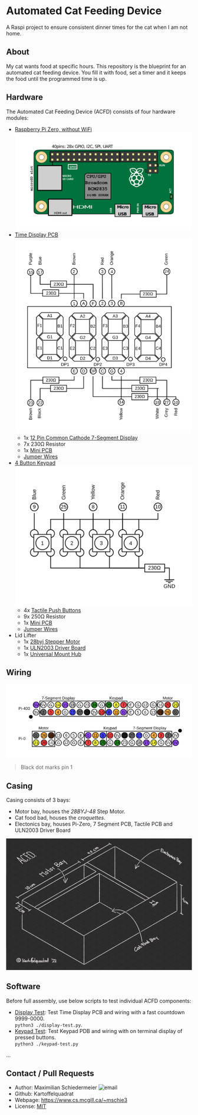 # Automated Cat Feeding Device

A Raspi project to ensure consistent dinner times for the cat when I am not home.

## About

My cat wants food at specific hours. This repository is the blueprint for an automated cat feeding device. You fill it with food, set a timer and it keeps the food until the programmed time is up.

## Hardware

The Automated Cat Feeding Device (ACFD) consists of four hardware modules:

 * [Raspberry Pi Zero, without WiFi](https://www.buyapi.ca/product/raspberry-pi-zero-w/)  
![zero](figures/pizero.svg)
 * [Time Display PCB](timer)  
![timepcb](figures/7seg.svg)
   * 1x [12 Pin Common Cathode 7-Segment Display](https://www.amazon.ca/DOLITY-Segement-Displays-Common-Cathode/dp/B07GVKQWDX)
   * 7x 230Ω Resistor
   * 1x [Mini PCB](https://www.amazon.ca/Gikfun-Solder-able-Breadboard-Arduino-Electronic/dp/B077938SQF)
   * [Jumper Wires](https://www.amazon.ca/Elegoo-120pcs-Multicolored-Breadboard-arduino/dp/B01EV70C78)
 * [4 Button Keypad](keypad)  
![keypcb](figures/keypad.svg)
   * 4x [Tactile Push Buttons](https://www.amazon.ca/Ocr-10Value-Tactile-Momentary-Assortment/dp/B01NAJEVE3)
   * 9x 250Ω Resistor
   * 1x [Mini PCB](https://www.amazon.ca/Gikfun-Solder-able-Breadboard-Arduino-Electronic/dp/B077938SQF)
   * [Jumper Wires](https://www.amazon.ca/Elegoo-120pcs-Multicolored-Breadboard-arduino/dp/B01EV70C78)
 * Lid Lifter
   * 1x [28byj Stepper Motor](https://www.amazon.ca/Titri-28BYJ-48-Stepper-Motor-5V/dp/B07PS2MJCX)
   * 1x [ULN2003 Driver Board](https://www.amazon.ca/ULN2003-Controller-Stepping-Electric-Control/dp/B07P5C2KWX)
   * 1x [Universal Mount Hub](https://www.amazon.ca/Coupling-Connector-Coupler-Accessory-Fittings/dp/B08334MFVT)

## Wiring

![pins](figures/pins.svg)

 > Black dot marks pin 1

## Casing

Casing consists of 3 bays:

 * Motor bay, houses the *28BYJ-48* Step Motor.
 * Cat food bad, houses the *croquettes*.
 * Electonics bay, houses Pi-Zero, 7 Segment PCB, Tactile PCB and ULN2003 Driver Board

![casing](figures/acfd-casing.jpg)

## Software 

Before full assembly, use below scripts to test individual ACFD components:

 * [Display Test](modtest/display-test.py): Test Time Display PCB and wiring with a fast countdown 9999-0000.  
```python3 ./display-test.py```.
 * [Keypad Test](modtest/keypad-test.py): Test Keypad PDB and wiring with on terminal display of pressed buttons.  
```python3 ./keypad-test.py```

...

## Contact / Pull Requests

 * Author: Maximilian Schiedermeier ![email](email.png)
 * Github: Kartoffelquadrat
 * Webpage: https://www.cs.mcgill.ca/~mschie3
 * License: [MIT](https://opensource.org/licenses/MIT)

